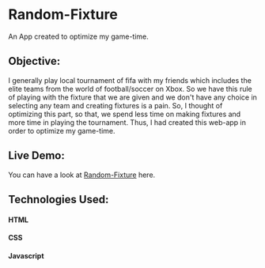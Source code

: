 # Random-Fixture
An App created to optimize my game-time.

## Objective:

I generally play local tournament of fifa with my friends which includes the elite teams from the world of football/soccer on Xbox. So we have this rule of playing with the fixture that we are given and we don't have any choice in selecting any team and creating fixtures is a pain. So, I thought of optimizing this part, so that, we spend less time on making fixtures and more time in playing the tournament. Thus, I had created this web-app in order to optimize my game-time.

## Live Demo:

You can have a look at <a href="https://siddhant1419.github.io/Random-Fixture/">Random-Fixture</a> here. 

## Technologies Used:

#### HTML
#### CSS
#### Javascript
